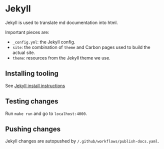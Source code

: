 # Jekyll

<!--
Part of the Carbon Language project, under the Apache License v2.0 with LLVM
Exceptions. See /LICENSE for license information.
SPDX-License-Identifier: Apache-2.0 WITH LLVM-exception
-->

Jekyll is used to translate md documentation into html.

Important pieces are:

- `_config.yml`: the Jekyll config.
- `site`: the combination of `theme` and Carbon pages used to build the actual
  site.
- `theme`: resources from the Jekyll theme we use.

## Installing tooling

See [Jekyll install instructions](https://jekyllrb.com/docs/installation/)

## Testing changes

Run `make run` and go to `localhost:4000`.

## Pushing changes

Jekyll changes are autopushed by `/.github/workflows/publish-docs.yaml`.
